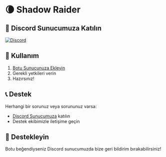 # 🌘 Shadow Raider

## 🚀 Discord Sunucumuza Katılın
[![Discord](https://img.shields.io/badge/Discord-Katıl-7289DA?style=for-the-badge&logo=discord&logoColor=white)](https://discord.gg/shadowraider)

## 🔧 Kullanım
1. [Botu Sunucunuza Ekleyin](https://discord.com/oauth2/authorize?client_id=1342995437019467847)
2. Gerekli yetkileri verin
3. Hazırsınız!

## 📞 Destek
Herhangi bir sorunuz veya sorununuz varsa:
- [Discord Sunucumuza](https://discord.gg/shadowraider) katılın
- Destek ekibimizle iletişime geçin

## 🌟 Destekleyin
Botu beğendiyseniz Discord sunucumuzda bize geri bildirim bırakabilirsiniz!
